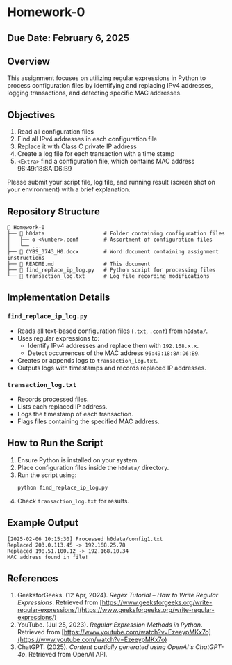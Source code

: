 # Homework-0

## Due Date: February 6, 2025

## Overview
This assignment focuses on utilizing regular expressions in Python to process configuration files by identifying and replacing IPv4 addresses, logging transactions, and detecting specific MAC addresses.

## Objectives
1. Read all configuration files
2. Find all IPv4 addresses in each configuration file
3. Replace it with Class C private IP address
4. Create a log file for each transaction with a time stamp
5. `<Extra>` find a configuration file, which contains MAC address 96:49:18:8A:D6:B9

Please submit your script file, log file, and running result (screen shot on your environment) with a brief explanation.

## Repository Structure
```
📁 Homework-0
├── 📁 h0data                   # Folder containing configuration files
│   ├── ⚙️ <Number>.conf        # Assortment of configuration files
│   └── ...
├── 📄 CYBS_3743_H0.docx        # Word document containing assignment instructions
├── 📄 README.md                # This document
├── 📄 find_replace_ip_log.py   # Python script for processing files
└── 📄 transaction_log.txt      # Log file recording modifications
```

## Implementation Details

### `find_replace_ip_log.py`
- Reads all text-based configuration files (`.txt`, `.conf`) from `h0data/`.
- Uses regular expressions to:
  - Identify IPv4 addresses and replace them with `192.168.x.x`.
  - Detect occurrences of the MAC address `96:49:18:8A:D6:B9`.
- Creates or appends logs to `transaction_log.txt`.
- Outputs logs with timestamps and records replaced IP addresses.

### `transaction_log.txt`
- Records processed files.
- Lists each replaced IP address.
- Logs the timestamp of each transaction.
- Flags files containing the specified MAC address.

## How to Run the Script
1. Ensure Python is installed on your system.
2. Place configuration files inside the `h0data/` directory.
3. Run the script using:
   ```bash
   python find_replace_ip_log.py
   ```
4. Check `transaction_log.txt` for results.

## Example Output
```
[2025-02-06 10:15:30] Processed h0data/config1.txt
Replaced 203.0.113.45 -> 192.168.25.78
Replaced 198.51.100.12 -> 192.168.10.34
MAC address found in file!
```

## References
1. GeeksforGeeks. (12 Apr, 2024). *Regex Tutorial – How to Write Regular Expressions*. Retrieved from [https://www.geeksforgeeks.org/write-regular-expressions/](https://www.geeksforgeeks.org/write-regular-expressions/)
2. YouTube. (Jul 25, 2023). *Regular Expression Methods in Python*. Retrieved from [https://www.youtube.com/watch?v=EzeeypMKx7o](https://www.youtube.com/watch?v=EzeeypMKx7o)
3. ChatGPT. (2025). *Content partially generated using OpenAI's ChatGPT-4o*. Retrieved from OpenAI API.